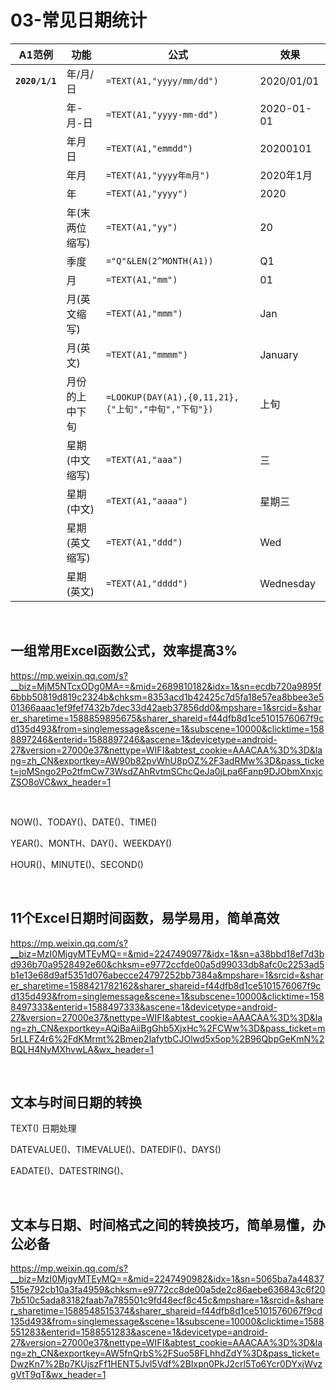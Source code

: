 # 03-常见日期统计





| A1范例         | 功能           | 公式                                                | 效果       |
| -------------- | -------------- | --------------------------------------------------- | ---------- |
| **`2020/1/1`** | 年/月/日       | `=TEXT(A1,"yyyy/mm/dd")`                            | 2020/01/01 |
|                | 年-月-日       | `=TEXT(A1,"yyyy-mm-dd")`                            | 2020-01-01 |
|                | 年月日         | `=TEXT(A1,"emmdd")`                                 | 20200101   |
|                | 年月           | `=TEXT(A1,"yyyy年m月")`                             | 2020年1月  |
|                | 年             | `=TEXT(A1,"yyyy")`                                  | 2020       |
|                | 年(末两位缩写) | `=TEXT(A1,"yy")`                                    | 20         |
|                | 季度           | `="Q"&LEN(2^MONTH(A1))`                             | Q1         |
|                | 月             | `=TEXT(A1,"mm")`                                    | 01         |
|                | 月(英文缩写)   | `=TEXT(A1,"mmm")`                                   | Jan        |
|                | 月(英文)       | `=TEXT(A1,"mmmm")`                                  | January    |
|                | 月份的上中下旬 | `=LOOKUP(DAY(A1),{0,11,21},{"上旬","中旬","下旬"})` | 上旬       |
|                | 星期(中文缩写) | `=TEXT(A1,"aaa")`                                   | 三         |
|                | 星期(中文)     | `=TEXT(A1,"aaaa")`                                  | 星期三     |
|                | 星期(英文缩写) | `=TEXT(A1,"ddd")`                                   | Wed        |
|                | 星期(英文)     | `=TEXT(A1,"dddd")`                                  | Wednesday  |





<br/>

## 一组常用Excel函数公式，效率提高3%

https://mp.weixin.qq.com/s?__biz=MjM5NTcxODg0MA==&mid=2689810182&idx=1&sn=ecdb720a9895f6bbb50819d819c2324b&chksm=8353acd1b42425c7d5fa18e57ea8bbee3e501366aaac1ef9fef7432b7dec33d42aeb37856dd0&mpshare=1&srcid=&sharer_sharetime=1588859895675&sharer_shareid=f44dfb8d1ce5101576067f9cd135d493&from=singlemessage&scene=1&subscene=10000&clicktime=1588897246&enterid=1588897246&ascene=1&devicetype=android-27&version=27000e37&nettype=WIFI&abtest_cookie=AAACAA%3D%3D&lang=zh_CN&exportkey=AW90b82pvWhU8pOZ%2F3adRMw%3D&pass_ticket=joMSngo2Po2tfmCw73WsdZAhRvtmSChcQeJa0jLpa6Fanp9DJObmXnxjcZSO8oVC&wx_header=1

<br/>

NOW()、TODAY()、DATE()、TIME()

YEAR()、MONTH、DAY()、WEEKDAY()

HOUR()、MINUTE()、SECOND()

<br/>

## 11个Excel日期时间函数，易学易用，简单高效

https://mp.weixin.qq.com/s?__biz=MzI0MjgyMTEyMQ==&mid=2247490977&idx=1&sn=a38bbd18ef7d3bd936b70a9528492e60&chksm=e9772ccfde00a5d99033db8afc0c2253ad5b1e13e68d9af5351d076abecce24797252bb7384a&mpshare=1&srcid=&sharer_sharetime=1588421782162&sharer_shareid=f44dfb8d1ce5101576067f9cd135d493&from=singlemessage&scene=1&subscene=10000&clicktime=1588497333&enterid=1588497333&ascene=1&devicetype=android-27&version=27000e37&nettype=WIFI&abtest_cookie=AAACAA%3D%3D&lang=zh_CN&exportkey=AQiBaAiiBgGhb5XjxHc%2FCWw%3D&pass_ticket=m5rLLFZ4r6%2FdKMrmt%2Bmep2lafytbCJOlwd5x5op%2B96QbpGeKmN%2BQLH4NyMXhvwLA&wx_header=1

<br/>

## 文本与时间日期的转换

TEXT() 日期处理

DATEVALUE()、TIMEVALUE()、DATEDIF()、DAYS()

EADATE()、DATESTRING()、

<br/>

## 文本与日期、时间格式之间的转换技巧，简单易懂，办公必备

https://mp.weixin.qq.com/s?__biz=MzI0MjgyMTEyMQ==&mid=2247490982&idx=1&sn=5065ba7a44837515e792cb10a3fa4959&chksm=e9772cc8de00a5de2c86aebe636843c6f207b510c5ada83182faab7a785501c9fd48ecf8c45c&mpshare=1&srcid=&sharer_sharetime=1588548515374&sharer_shareid=f44dfb8d1ce5101576067f9cd135d493&from=singlemessage&scene=1&subscene=10000&clicktime=1588551283&enterid=1588551283&ascene=1&devicetype=android-27&version=27000e37&nettype=WIFI&abtest_cookie=AAACAA%3D%3D&lang=zh_CN&exportkey=AW5fnQrbS%2FSuo58FLhhdZdY%3D&pass_ticket=DwzKn7%2Bp7KUjszFf1HENT5Jvl5Vdf%2BIxpn0PkJ2crl5To6Ycr0DYxjWvzgVtT9qT&wx_header=1

